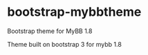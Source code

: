 bootstrap-mybbtheme
===================

Bootstrap theme for MyBB 1.8

Theme built on bootstrap 3 for mybb 1.8
